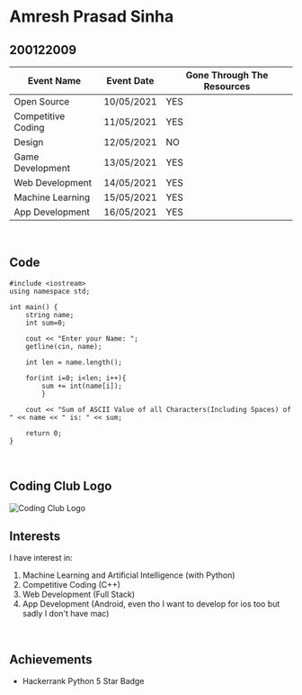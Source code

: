 # Amresh Prasad Sinha
## 200122009
| Event Name           | Event Date  | Gone Through The Resources     |
| -------------------- | ----------- | ------------------------------ |
| Open Source          | 10/05/2021  | YES                            |
| Competitive Coding   | 11/05/2021  | YES                            |
| Design               | 12/05/2021  | NO                             |
| Game Development     | 13/05/2021  | YES                            |
| Web Development      | 14/05/2021  | YES                            |
| Machine Learning     | 15/05/2021  | YES                            |
| App Development      | 16/05/2021  | YES                            |

<br />

## Code

```
#include <iostream>
using namespace std;

int main() {
    string name;
    int sum=0;

    cout << "Enter your Name: ";
    getline(cin, name);

    int len = name.length();

    for(int i=0; i<len; i++){
        sum += int(name[i]);
        }

    cout << "Sum of ASCII Value of all Characters(Including Spaces) of " << name << " is: " << sum;

    return 0;
}
```
<br />

## Coding Club Logo

![Coding Club Logo](https://github.com/codingiitg/open_source_submission/blob/main/coding-club%20logo.png?raw=true)

## Interests

I have interest in: 
1. Machine Learning and Artificial Intelligence (with Python)
2. Competitive Coding (C++)
3. Web Development (Full Stack)
4. App Development (Android, even tho I want to develop for ios too but sadly I don't have mac)

<br />

## Achievements

* Hackerrank Python 5 Star Badge
